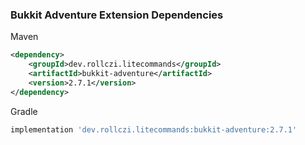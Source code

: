 ### Bukkit Adventure Extension Dependencies
Maven
```xml
<dependency>
    <groupId>dev.rollczi.litecommands</groupId>
    <artifactId>bukkit-adventure</artifactId>
    <version>2.7.1</version>
</dependency>
```
Gradle
```groovy
implementation 'dev.rollczi.litecommands:bukkit-adventure:2.7.1'
```
